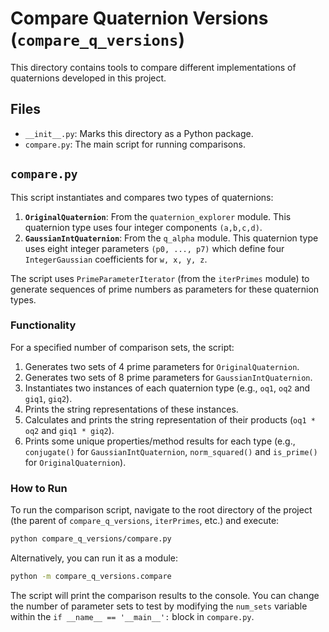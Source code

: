 # Compare Quaternion Versions (`compare_q_versions`)

This directory contains tools to compare different implementations of quaternions developed in this project.

## Files

-   `__init__.py`: Marks this directory as a Python package.
-   `compare.py`: The main script for running comparisons.

## `compare.py`

This script instantiates and compares two types of quaternions:

1.  **`OriginalQuaternion`**: From the `quaternion_explorer` module. This quaternion type uses four integer components `(a,b,c,d)`.
2.  **`GaussianIntQuaternion`**: From the `q_alpha` module. This quaternion type uses eight integer parameters `(p0, ..., p7)` which define four `IntegerGaussian` coefficients for `w, x, y, z`.

The script uses `PrimeParameterIterator` (from the `iterPrimes` module) to generate sequences of prime numbers as parameters for these quaternion types.

### Functionality

For a specified number of comparison sets, the script:
1.  Generates two sets of 4 prime parameters for `OriginalQuaternion`.
2.  Generates two sets of 8 prime parameters for `GaussianIntQuaternion`.
3.  Instantiates two instances of each quaternion type (e.g., `oq1`, `oq2` and `giq1`, `giq2`).
4.  Prints the string representations of these instances.
5.  Calculates and prints the string representation of their products (`oq1 * oq2` and `giq1 * giq2`).
6.  Prints some unique properties/method results for each type (e.g., `conjugate()` for `GaussianIntQuaternion`, `norm_squared()` and `is_prime()` for `OriginalQuaternion`).

### How to Run

To run the comparison script, navigate to the root directory of the project (the parent of `compare_q_versions`, `iterPrimes`, etc.) and execute:

```bash
python compare_q_versions/compare.py
```
Alternatively, you can run it as a module:
```bash
python -m compare_q_versions.compare
```
The script will print the comparison results to the console. You can change the number of parameter sets to test by modifying the `num_sets` variable within the `if __name__ == '__main__':` block in `compare.py`.
